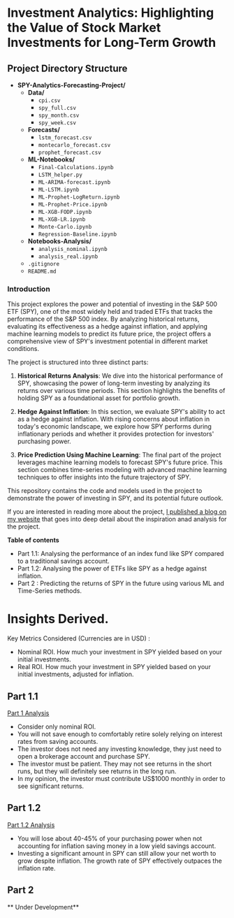 # Investment Analytics: Highlighting the Value of Stock Market Investments for Long-Term Growth

## Project Directory Structure
- **SPY-Analytics-Forecasting-Project/**
  - **Data/**
    - `cpi.csv`
    - `spy_full.csv`
    - `spy_month.csv`
    - `spy_week.csv`
  - **Forecasts/**
    - `lstm_forecast.csv`
    - `montecarlo_forecast.csv`
    - `prophet_forecast.csv`
  - **ML-Notebooks/**
    - `Final-Calculations.ipynb`
    - `LSTM_helper.py`
    - `ML-ARIMA-forecast.ipynb`
    - `ML-LSTM.ipynb`
    - `ML-Prophet-LogReturn.ipynb`
    - `ML-Prophet-Price.ipynb`
    - `ML-XGB-FODP.ipynb`
    - `ML-XGB-LR.ipynb`
    - `Monte-Carlo.ipynb`
    - `Regression-Baseline.ipynb`
  - **Notebooks-Analysis/**
    - `analysis_nominal.ipynb`
    - `analysis_real.ipynb`
  - `.gitignore`
  - `README.md`

### **Introduction**

This project explores the power and potential of investing in the S&P 500 ETF (SPY), one of the most widely held and traded ETFs that tracks the performance of the S&P 500 index. By analyzing historical returns, evaluating its effectiveness as a hedge against inflation, and applying machine learning models to predict its future price, the project offers a comprehensive view of SPY's investment potential in different market conditions.

The project is structured into three distinct parts:

1. **Historical Returns Analysis**: 
   We dive into the historical performance of SPY, showcasing the power of long-term investing by analyzing its returns over various time periods. This section highlights the benefits of holding SPY as a foundational asset for portfolio growth.

2. **Hedge Against Inflation**: 
   In this section, we evaluate SPY's ability to act as a hedge against inflation. With rising concerns about inflation in today's economic landscape, we explore how SPY performs during inflationary periods and whether it provides protection for investors' purchasing power.

3. **Price Prediction Using Machine Learning**: 
   The final part of the project leverages machine learning models to forecast SPY's future price. This section combines time-series modeling with advanced machine learning techniques to offer insights into the future trajectory of SPY.

This repository contains the code and models used in the project to demonstrate the power of investing in SPY, and its potential future outlook.

If you are interested in reading more about the project, [I published a blog on my website](https://www.notion.so/chan-dinghao/Investment-Analytics-Highlighting-the-Value-of-Stock-Market-Investments-for-Long-Term-Growth-7e6f10bafb9640c9bb8706fe32cd0ba0) that goes into deep detail about the inspiration anad analysis for the project.

**Table of contents**
- Part 1.1: Analysing the performance of an index fund like SPY compared to a traditional savings account.
- Part 1.2: Analysing the power of ETFs like SPY as a hedge against inflation.
- Part 2 : Predicting the returns of SPY in the future using various ML and Time-Series methods.

# Insights Derived. 
Key Metrics Considered (Currencies are in USD) :
- Nominal ROI. How much your investment in SPY yielded based on your initial investments.
- Real ROI. How much your investment in SPY yielded based on your initial investments, adjusted for inflation.
## Part 1.1 
[Part 1 Analysis](https://chan-dinghao.notion.site/Part-1-1-Yielding-Significant-Returns-10120b01262d4acf88637f0bc6bd3c03?pvs=4)
- Consider only nominal ROI.  
- You will not save enough to comfortably retire solely relying on interest rates from saving accounts.
- The investor does not need any investing knowledge, they just need to open a brokerage account and purchase SPY.
- The investor must be patient. They may not see returns in the short runs, but they will definitely see  returns in the long run.
- In my opinion, the investor must contribute US$1000 monthly in order to see significant returns.
## Part 1.2
[Part 1.2 Analysis](https://chan-dinghao.notion.site/Part-1-2-Hedging-Against-Inflation-624736b7e8c6406aa239529ce2ed8d4c?pvs=74)
- You will lose about 40-45% of your purchasing power when not accounting for inflation saving money in a low yield savings account.
- Investing a significant amount in SPY can still allow your net worth to grow despite inflation. The growth rate of SPY effectively outpaces the inflation rate.
## Part 2
** Under Development**
